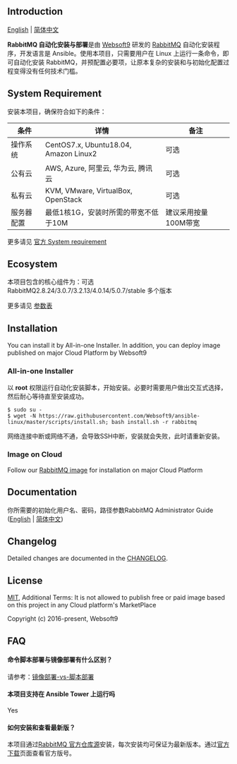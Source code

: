 ## Introduction

[English](/README.md) | [简体中文](/README-zh.md)  

**RabbitMQ 自动化安装与部署**是由 [Websoft9](https://www.websoft9.com) 研发的 [RabbitMQ](https://rabbitmq.io/) 自动化安装程序，开发语言是 Ansible。使用本项目，只需要用户在 Linux 上运行一条命令，即可自动化安装 RabbitMQ，并预配置必要项，让原本复杂的安装和与初始化配置过程变得没有任何技术门槛。  

## System Requirement

安装本项目，确保符合如下的条件：

| 条件       | 详情       | 备注  |
| ------------ | ------------ | ----- |
| 操作系统       | CentOS7.x, Ubuntu18.04, Amazon Linux2       |  可选  |
| 公有云| AWS, Azure, 阿里云, 华为云, 腾讯云 | 可选 |
| 私有云|  KVM, VMware, VirtualBox, OpenStack | 可选 |
| 服务器配置 | 最低1核1G，安装时所需的带宽不低于10M |  建议采用按量100M带宽 |

更多请见 [官方 System requirement](https://www.rabbitmq.com/download.html)

## Ecosystem

本项目包含的核心组件为：可选 RabbitMQ2.8.24/3.0.7/3.2.13/4.0.14/5.0.7/stable 多个版本

更多请见 [参数表](/docs/zh/stack-components.md)

## Installation

You can install it by All-in-one Installer. In addition, you can deploy image published on major Cloud Platform by Websoft9

### All-in-one Installer

以 **root** 权限运行自动化安装脚本，开始安装。必要时需要用户做出交互式选择，然后耐心等待直至安装成功。

```
$ sudo su -
$ wget -N https://raw.githubusercontent.com/Websoft9/ansible-linux/master/scripts/install.sh; bash install.sh -r rabbitmq
```

网络连接中断或网络不通，会导致SSH中断，安装就会失败，此时请重新安装。

### Image on Cloud 

Follow our [RabbitMQ image](https://apps.websoft9.com/rabbitmq) for installation on major Cloud Platform

## Documentation

你所需要的初始化用户名、密码，路径参数RabbitMQ Administrator Guide ([English](https://support.websoft9.com/docs/rabbitmq/zh) | [简体中文](https://support.websoft9.com/docs/rabbitmq/zh))

## Changelog

Detailed changes are documented in the [CHANGELOG](/CHANGELOG.md).

## License

[MIT](http://opensource.org/licenses/MIT), Additional Terms: It is not allowed to publish free or paid image based on this project in any Cloud platform's MarketPlace

Copyright (c) 2016-present, Websoft9

## FAQ

#### 命令脚本部署与镜像部署有什么区别？

请参考：[镜像部署-vs-脚本部署](https://support.websoft9.com/docs/faq/zh/bz-product.html#镜像部署-vs-脚本部署)

#### 本项目支持在 Ansible Tower 上运行吗
Yes

#### 如何安装和查看最新版？

本项目通过[RabbitMQ 官方仓库源](https://packagecloud.io/rabbitmq/rabbitmq-server/install)安装，每次安装均可保证为最新版本。通过[官方下载](https://www.rabbitmq.com/download.html)页面查看官方版号。 
